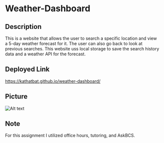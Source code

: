# Weather-Dashboard

## Description
This is a website that allows the user to search a specific location and view a 5-day weather forecast for it. The user can also go back to look at previous searches. This website uss local storage to save the search history data and a weather API for the forecast. 

## Deployed Link
https://kathatbat.github.io/weather-dashboard/

## Picture
![Alt text](weather-dash-pic.png)

## Note
For this assignment I utilized office hours, tutoring, and AskBCS.